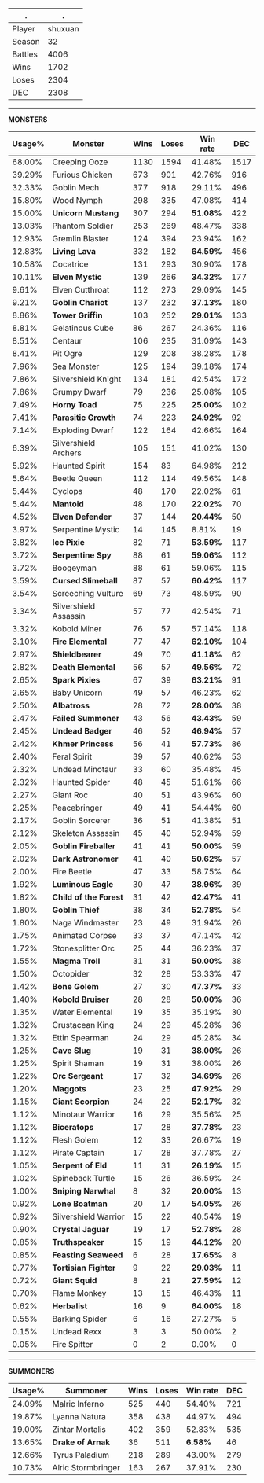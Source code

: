 .|.
|-|-
Player|shuxuan
Season|32
Battles|4006
Wins|1702
Loses|2304
DEC|2308

---
**MONSTERS**

Usage%|Monster|Wins|Loses|Win rate|DEC|
-|-|-|-|-|-|
68.00%|Creeping Ooze|1130|1594|41.48%|1517|
39.29%|Furious Chicken|673|901|42.76%|916|
32.33%|Goblin Mech|377|918|29.11%|496|
15.80%|Wood Nymph|298|335|47.08%|414|
15.00%|**Unicorn Mustang**|307|294|**51.08%**|422|
13.03%|Phantom Soldier|253|269|48.47%|338|
12.93%|Gremlin Blaster|124|394|23.94%|162|
12.83%|**Living Lava**|332|182|**64.59%**|456|
10.58%|Cocatrice|131|293|30.90%|178|
10.11%|**Elven Mystic**|139|266|**34.32%**|177|
9.61%|Elven Cutthroat|112|273|29.09%|145|
9.21%|**Goblin Chariot**|137|232|**37.13%**|180|
8.86%|**Tower Griffin**|103|252|**29.01%**|133|
8.81%|Gelatinous Cube|86|267|24.36%|116|
8.51%|Centaur|106|235|31.09%|143|
8.41%|Pit Ogre|129|208|38.28%|178|
7.96%|Sea Monster|125|194|39.18%|174|
7.86%|Silvershield Knight|134|181|42.54%|172|
7.86%|Grumpy Dwarf|79|236|25.08%|105|
7.49%|**Horny Toad**|75|225|**25.00%**|102|
7.41%|**Parasitic Growth**|74|223|**24.92%**|92|
7.14%|Exploding Dwarf|122|164|42.66%|164|
6.39%|Silvershield Archers|105|151|41.02%|130|
5.92%|Haunted Spirit|154|83|64.98%|212|
5.64%|Beetle Queen|112|114|49.56%|148|
5.44%|Cyclops|48|170|22.02%|61|
5.44%|**Mantoid**|48|170|**22.02%**|70|
4.52%|**Elven Defender**|37|144|**20.44%**|50|
3.97%|Serpentine Mystic|14|145|8.81%|19|
3.82%|**Ice Pixie**|82|71|**53.59%**|117|
3.72%|**Serpentine Spy**|88|61|**59.06%**|112|
3.72%|Boogeyman|88|61|59.06%|115|
3.59%|**Cursed Slimeball**|87|57|**60.42%**|117|
3.54%|Screeching Vulture|69|73|48.59%|90|
3.34%|Silvershield Assassin|57|77|42.54%|71|
3.32%|Kobold Miner|76|57|57.14%|118|
3.10%|**Fire Elemental**|77|47|**62.10%**|104|
2.97%|**Shieldbearer**|49|70|**41.18%**|62|
2.82%|**Death Elemental**|56|57|**49.56%**|72|
2.65%|**Spark Pixies**|67|39|**63.21%**|91|
2.65%|Baby Unicorn|49|57|46.23%|62|
2.50%|**Albatross**|28|72|**28.00%**|38|
2.47%|**Failed Summoner**|43|56|**43.43%**|59|
2.45%|**Undead Badger**|46|52|**46.94%**|57|
2.42%|**Khmer Princess**|56|41|**57.73%**|86|
2.40%|Feral Spirit|39|57|40.62%|53|
2.32%|Undead Minotaur|33|60|35.48%|45|
2.32%|Haunted Spider|48|45|51.61%|66|
2.27%|Giant Roc|40|51|43.96%|60|
2.25%|Peacebringer|49|41|54.44%|60|
2.17%|Goblin Sorcerer|36|51|41.38%|51|
2.12%|Skeleton Assassin|45|40|52.94%|59|
2.05%|**Goblin Fireballer**|41|41|**50.00%**|59|
2.02%|**Dark Astronomer**|41|40|**50.62%**|57|
2.00%|Fire Beetle|47|33|58.75%|64|
1.92%|**Luminous Eagle**|30|47|**38.96%**|39|
1.82%|**Child of the Forest**|31|42|**42.47%**|41|
1.80%|**Goblin Thief**|38|34|**52.78%**|54|
1.80%|Naga Windmaster|23|49|31.94%|26|
1.75%|Animated Corpse|33|37|47.14%|42|
1.72%|Stonesplitter Orc|25|44|36.23%|37|
1.55%|**Magma Troll**|31|31|**50.00%**|38|
1.50%|Octopider|32|28|53.33%|47|
1.42%|**Bone Golem**|27|30|**47.37%**|33|
1.40%|**Kobold Bruiser**|28|28|**50.00%**|36|
1.35%|Water Elemental|19|35|35.19%|30|
1.32%|Crustacean King|24|29|45.28%|36|
1.32%|Ettin Spearman|24|29|45.28%|34|
1.25%|**Cave Slug**|19|31|**38.00%**|26|
1.25%|Spirit Shaman|19|31|38.00%|26|
1.22%|**Orc Sergeant**|17|32|**34.69%**|26|
1.20%|**Maggots**|23|25|**47.92%**|29|
1.15%|**Giant Scorpion**|24|22|**52.17%**|32|
1.12%|Minotaur Warrior|16|29|35.56%|25|
1.12%|**Biceratops**|17|28|**37.78%**|23|
1.12%|Flesh Golem|12|33|26.67%|19|
1.12%|Pirate Captain|17|28|37.78%|27|
1.05%|**Serpent of Eld**|11|31|**26.19%**|15|
1.02%|Spineback Turtle|15|26|36.59%|24|
1.00%|**Sniping Narwhal**|8|32|**20.00%**|13|
0.92%|**Lone Boatman**|20|17|**54.05%**|26|
0.92%|Silvershield Warrior|15|22|40.54%|19|
0.90%|**Crystal Jaguar**|19|17|**52.78%**|28|
0.85%|**Truthspeaker**|15|19|**44.12%**|20|
0.85%|**Feasting Seaweed**|6|28|**17.65%**|8|
0.77%|**Tortisian Fighter**|9|22|**29.03%**|11|
0.72%|**Giant Squid**|8|21|**27.59%**|12|
0.70%|Flame Monkey|13|15|46.43%|11|
0.62%|**Herbalist**|16|9|**64.00%**|18|
0.55%|Barking Spider|6|16|27.27%|5|
0.15%|Undead Rexx|3|3|50.00%|2|
0.05%|Fire Spitter|0|2|0.00%|0|

---
**SUMMONERS**

Usage%|Summoner|Wins|Loses|Win rate|DEC|
-|-|-|-|-|-|
24.09%|Malric Inferno|525|440|54.40%|721|
19.87%|Lyanna Natura|358|438|44.97%|494|
19.00%|Zintar Mortalis|402|359|52.83%|535|
13.65%|**Drake of Arnak**|36|511|**6.58%**|46|
12.66%|Tyrus Paladium|218|289|43.00%|279|
10.73%|Alric Stormbringer|163|267|37.91%|230|
